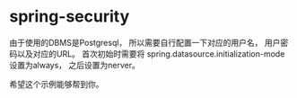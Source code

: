 # spring-security

由于使用的DBMS是Postgresql， 所以需要自行配置一下对应的用户名， 用户密码以及对应的URL。
首次初始时需要将 spring.datasource.initialization-mode 设置为always， 之后设置为nerver。

希望这个示例能够帮到你。
